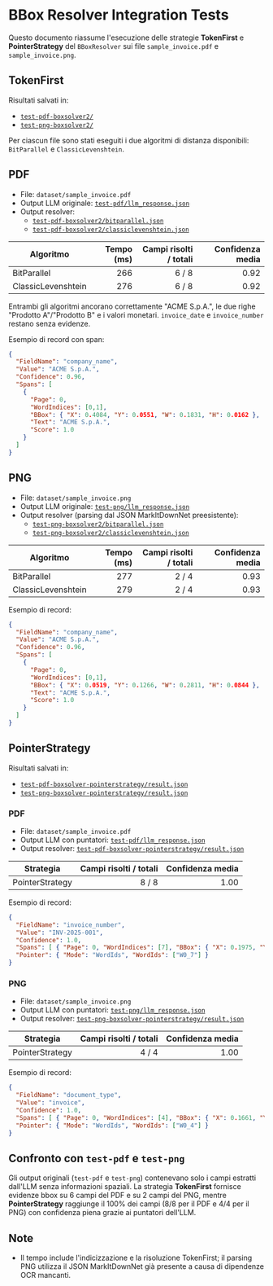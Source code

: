 # BBox Resolver Integration Tests

Questo documento riassume l'esecuzione delle strategie **TokenFirst** e **PointerStrategy** del `BBoxResolver` sui file `sample_invoice.pdf` e `sample_invoice.png`.

## TokenFirst

Risultati salvati in:
- [`test-pdf-boxsolver2/`](test-pdf-boxsolver2)
- [`test-png-boxsolver2/`](test-png-boxsolver2)

Per ciascun file sono stati eseguiti i due algoritmi di distanza disponibili: `BitParallel` e `ClassicLevenshtein`.

## PDF
- File: `dataset/sample_invoice.pdf`
- Output LLM originale: [`test-pdf/llm_response.json`](test-pdf/llm_response.json)
- Output resolver:
  - [`test-pdf-boxsolver2/bitparallel.json`](test-pdf-boxsolver2/bitparallel.json)
  - [`test-pdf-boxsolver2/classiclevenshtein.json`](test-pdf-boxsolver2/classiclevenshtein.json)

| Algoritmo | Tempo (ms) | Campi risolti / totali | Confidenza media |
|-----------|-----------:|-----------------------:|-----------------:|
| BitParallel | 266 | 6 / 8 | 0.92 |
| ClassicLevenshtein | 276 | 6 / 8 | 0.92 |

Entrambi gli algoritmi ancorano correttamente "ACME S.p.A.", le due righe "Prodotto A"/"Prodotto B" e i valori monetari. `invoice_date` e `invoice_number` restano senza evidenze.

Esempio di record con span:

```json
{
  "FieldName": "company_name",
  "Value": "ACME S.p.A.",
  "Confidence": 0.96,
  "Spans": [
    {
      "Page": 0,
      "WordIndices": [0,1],
      "BBox": { "X": 0.4084, "Y": 0.0551, "W": 0.1831, "H": 0.0162 },
      "Text": "ACME S.p.A.",
      "Score": 1.0
    }
  ]
}
```

## PNG
- File: `dataset/sample_invoice.png`
- Output LLM originale: [`test-png/llm_response.json`](test-png/llm_response.json)
- Output resolver (parsing dal JSON MarkItDownNet preesistente):
  - [`test-png-boxsolver2/bitparallel.json`](test-png-boxsolver2/bitparallel.json)
  - [`test-png-boxsolver2/classiclevenshtein.json`](test-png-boxsolver2/classiclevenshtein.json)

| Algoritmo | Tempo (ms) | Campi risolti / totali | Confidenza media |
|-----------|-----------:|-----------------------:|-----------------:|
| BitParallel | 277 | 2 / 4 | 0.93 |
| ClassicLevenshtein | 279 | 2 / 4 | 0.93 |

Esempio di record:

```json
{
  "FieldName": "company_name",
  "Value": "ACME S.p.A.",
  "Confidence": 0.96,
  "Spans": [
    {
      "Page": 0,
      "WordIndices": [0,1],
      "BBox": { "X": 0.0519, "Y": 0.1266, "W": 0.2811, "H": 0.0844 },
      "Text": "ACME S.p.A.",
      "Score": 1.0
    }
  ]
}
```

## PointerStrategy

Risultati salvati in:
- [`test-pdf-boxsolver-pointerstrategy/result.json`](test-pdf-boxsolver-pointerstrategy/result.json)
- [`test-png-boxsolver-pointerstrategy/result.json`](test-png-boxsolver-pointerstrategy/result.json)

### PDF
- File: `dataset/sample_invoice.pdf`
- Output LLM con puntatori: [`test-pdf/llm_response.json`](test-pdf/llm_response.json)
- Output resolver: [`test-pdf-boxsolver-pointerstrategy/result.json`](test-pdf-boxsolver-pointerstrategy/result.json)

| Strategia | Campi risolti / totali | Confidenza media |
|-----------|-----------------------:|-----------------:|
| PointerStrategy | 8 / 8 | 1.00 |

Esempio di record:

```json
{
  "FieldName": "invoice_number",
  "Value": "INV-2025-001",
  "Confidence": 1.0,
  "Spans": [ { "Page": 0, "WordIndices": [7], "BBox": { "X": 0.1975, "Y": 0.1577, "W": 0.1046, "H": 0.0086 }, "Text": "INV-2025-001", "Score": 1.0 } ],
  "Pointer": { "Mode": "WordIds", "WordIds": ["W0_7"] }
}
```

### PNG
- File: `dataset/sample_invoice.png`
- Output LLM con puntatori: [`test-png/llm_response.json`](test-png/llm_response.json)
- Output resolver: [`test-png-boxsolver-pointerstrategy/result.json`](test-png-boxsolver-pointerstrategy/result.json)

| Strategia | Campi risolti / totali | Confidenza media |
|-----------|-----------------------:|-----------------:|
| PointerStrategy | 4 / 4 | 1.00 |

Esempio di record:

```json
{
  "FieldName": "document_type",
  "Value": "invoice",
  "Confidence": 1.0,
  "Spans": [ { "Page": 0, "WordIndices": [4], "BBox": { "X": 0.1661, "Y": 0.2661, "W": 0.0830, "H": 0.0385 }, "Text": "Invoice", "Score": 1.0 } ],
  "Pointer": { "Mode": "WordIds", "WordIds": ["W0_4"] }
}
```

## Confronto con `test-pdf` e `test-png`
Gli output originali (`test-pdf` e `test-png`) contenevano solo i campi estratti dall'LLM senza informazioni spaziali. La strategia **TokenFirst** fornisce evidenze bbox su 6 campi del PDF e su 2 campi del PNG, mentre **PointerStrategy** raggiunge il 100% dei campi (8/8 per il PDF e 4/4 per il PNG) con confidenza piena grazie ai puntatori dell'LLM.

## Note
- Il tempo include l'indicizzazione e la risoluzione TokenFirst; il parsing PNG utilizza il JSON MarkItDownNet già presente a causa di dipendenze OCR mancanti.
